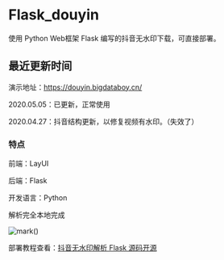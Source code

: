 # Flask_douyin
使用 Python Web框架 Flask 编写的抖音无水印下载，可直接部署。

## 最近更新时间

演示地址：https://douyin.bigdataboy.cn/

2020.05.05：已更新，正常使用

2020.04.27：抖音结构更新，以修复视频有水印。（失效了）

### 特点
前端：LayUI

后端：Flask

开发语言：Python

解析完全本地完成

![mark](https://bigdataboy-cn.oss-cn-shanghai.aliyuncs.com/bigdataboy/20200411/231824550.png)()

部署教程查看：[抖音无水印解析 Flask 源码开源](https://bigdataboy.cn/post-215.html)
